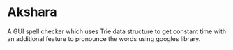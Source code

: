 # Akshara
A GUI spell checker which uses Trie data structure to get constant time with an additional feature to pronounce the words using googles library.
